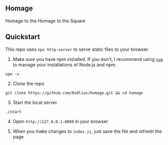 ## Homage

Homage to the Homage to the Square

## Quickstart

This repo uses `npx http-server` to serve static files to your browser.

1. Make sure you have npm installed. If you don't, I recommend using [`nvm`](https://github.com/nvm-sh/nvm) to manage your installations of Node.js and npm.

```
npm -v
```

2. Clone the repo

```
git clone https://github.com/0xOlias/homage.git && cd homage
```

3. Start the local server

```
./start
```

4. Open `http://127.0.0.1:8080` in your browser

5. When you make changes to `index.js`, just save the file and refresh the page
